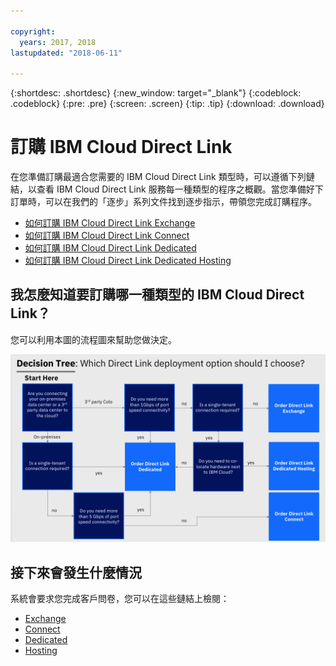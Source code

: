 ```yaml
---

copyright:
  years: 2017, 2018
lastupdated: "2018-06-11"

---
```


{:shortdesc: .shortdesc}
{:new_window: target="_blank"}
{:codeblock: .codeblock}
{:pre: .pre}
{:screen: .screen}
{:tip: .tip}
{:download: .download}

# 訂購 IBM Cloud Direct Link

在您準備訂購最適合您需要的 IBM Cloud Direct Link 類型時，可以遵循下列鏈結，以查看 IBM Cloud Direct Link 服務每一種類型的程序之概觀。當您準備好下訂單時，可以在我們的「逐步」系列文件找到逐步指示，帶領您完成訂購程序。

* [如何訂購 IBM Cloud Direct Link Exchange](order-cloud-exchange.html)
* [如何訂購 IBM Cloud Direct Link Connect](order-connect.html)
* [如何訂購 IBM Cloud Direct Link Dedicated](order-nsp.html)
* [如何訂購 IBM Cloud Direct Link Dedicated Hosting](order-colocation.html)

## 我怎麼知道要訂購哪一種類型的 IBM Cloud Direct Link？

您可以利用本圖的流程圖來幫助您做決定。

![direct-link-decision-tree](/images/direct-link-decision-tree.png)


## 接下來會發生什麼情況

系統會要求您完成客戶問卷，您可以在這些鏈結上檢閱：

* [Exchange](questionnaire-exchange.html)
* [Connect](questionnaire-connect.html)
* [Dedicated](questionnaire-dedicated.html)
* [Hosting](questionnaire-dedicated-hosting.html)
